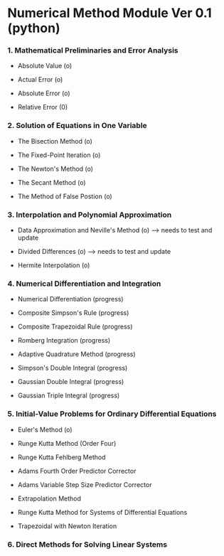 # Numerical Method Module Ver 0.1 (python)

### 1. Mathematical Preliminaries and Error Analysis

- Absolute Value (o)

- Actual Error (o)

- Absolute Error (o)

- Relative Error (0)

### 2. Solution of Equations in One Variable

- The Bisection Method (o)

- The Fixed-Point Iteration (o)

- The Newton's Method (o)

- The Secant Method (o)

- The Method of False Postion (o)

### 3. Interpolation and Polynomial Approximation

- Data Approximation and Neville's Method (o) --> needs to test and update

- Divided Differences (o) --> needs to test and update

- Hermite Interpolation (o)

### 4. Numerical Differentiation and Integration

- Numerical Differentiation (progress)

- Composite Simpson's Rule (progress)

- Composite Trapezoidal Rule (progress)

- Romberg Integration (progress)

- Adaptive Quadrature Method (progress)

- Simpson's Double Integral (progress)

- Gaussian Double Integral (progress)

- Gaussian Triple Integral (progress)

### 5. Initial-Value Problems for Ordinary Differential Equations

- Euler's Method (o)

- Runge Kutta Method (Order Four) 

- Runge Kutta Fehlberg Method

- Adams Fourth Order Predictor Corrector

- Adams Variable Step Size Predictor Corrector

- Extrapolation Method

- Runge Kutta Method for Systems of Differential Equations

- Trapezoidal with Newton Iteration

### 6. Direct Methods for Solving Linear Systems
